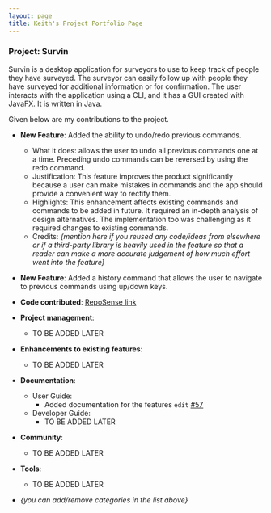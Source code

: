```yaml
---
layout: page
title: Keith's Project Portfolio Page
---
```


### Project: Survin

Survin is a desktop application for surveyors to use to keep track of people they have surveyed. The surveyor can easily follow up with people they have surveyed for additional information or for confirmation. The user interacts with the application using a CLI, and it has a GUI created with JavaFX. It is written in Java.

Given below are my contributions to the project.

* **New Feature**: Added the ability to undo/redo previous commands.
  * What it does: allows the user to undo all previous commands one at a time. Preceding undo commands can be reversed by using the redo command.
  * Justification: This feature improves the product significantly because a user can make mistakes in commands and the app should provide a convenient way to rectify them.
  * Highlights: This enhancement affects existing commands and commands to be added in future. It required an in-depth analysis of design alternatives. The implementation too was challenging as it required changes to existing commands.
  * Credits: *{mention here if you reused any code/ideas from elsewhere or if a third-party library is heavily used in the feature so that a reader can make a more accurate judgement of how much effort went into the feature}*

* **New Feature**: Added a history command that allows the user to navigate to previous commands using up/down keys.

* **Code contributed**: [RepoSense link](https://ay2223s1-cs2103-f13-2.github.io/tp/team/keithpjx.html)

* **Project management**:
  * TO BE ADDED LATER

* **Enhancements to existing features**:
  * TO BE ADDED LATER

* **Documentation**:
  * User Guide:
    * Added documentation for the features `edit` [\#57](https://github.com/AY2223S1-CS2103-F13-2/tp/pull/57)
  * Developer Guide:
    * TO BE ADDED LATER

* **Community**:
  * TO BE ADDED LATER

* **Tools**:
  * TO BE ADDED LATER

* _{you can add/remove categories in the list above}_
